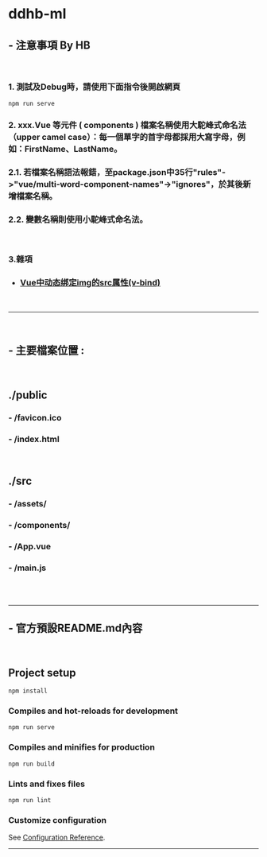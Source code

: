 # ddhb-ml


## - 注意事項 By HB
<br>

### 1. 測試及Debug時，請使用下面指令後開啟網頁
```
npm run serve
```

### 2. xxx.Vue 等元件 ( components ) 檔案名稱使用大駝峰式命名法（upper camel case）：每一個單字的首字母都採用大寫字母，例如：FirstName、LastName。  
### 2.1. 若檔案名稱語法報錯，至package.json中35行"rules"->"vue/multi-word-component-names"->"ignores"，於其後新增檔案名稱。
### 2.2. 變數名稱則使用小駝峰式命名法。

<br>

### 3.雜項
- ### [Vue中动态绑定img的src属性(v-bind)](https://blog.csdn.net/ji_ban/article/details/108141905)

<br>

---
<br>

## - 主要檔案位置 :  
<br>

## ./public   
### - /favicon.ico  
### - /index.html
<br>

## ./src  
### - /assets/  
### - /components/   
### - /App.vue  
### - /main.js  


<br>
<br>

---
## - 官方預設README.md內容  
<br>

## Project setup
```
npm install
```

### Compiles and hot-reloads for development
```
npm run serve
```

### Compiles and minifies for production
```
npm run build
```

### Lints and fixes files
```
npm run lint
```

### Customize configuration
See [Configuration Reference](https://cli.vuejs.org/config/).

---
